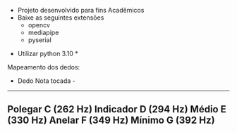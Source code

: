 - Projeto desenvolvido para fins Acadêmicos
- Baixe as seguintes extensões
    - opencv
    - mediapipe
    - pyserial
  
* Utilizar python 3.10 *

Mapeamento dos dedos:
- Dedo	Nota tocada -
--------------------------
Polegar	C (262 Hz)
Indicador	D (294 Hz)
Médio	E (330 Hz)
Anelar	F (349 Hz)
Mínimo	G (392 Hz)
--------------------------
